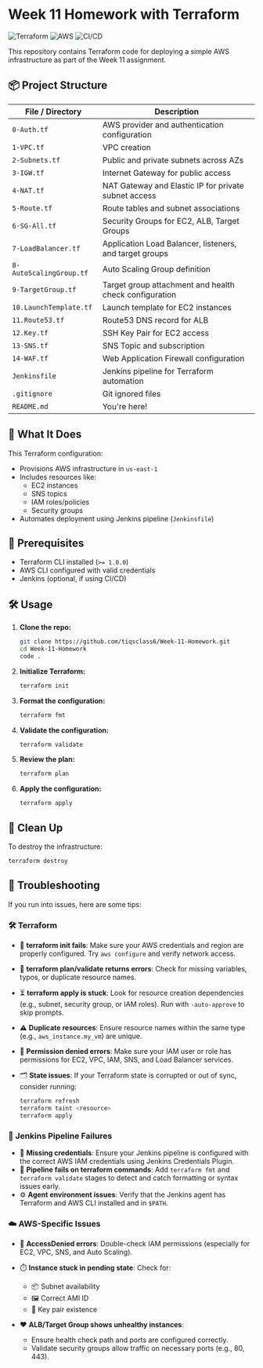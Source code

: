 # Week 11 Homework with Terraform

![Terraform](https://img.shields.io/badge/Terraform-1.5+-623CE4?logo=terraform&logoColor=white)
![AWS](https://img.shields.io/badge/AWS-Deployed-orange?logo=amazon-aws)
![CI/CD](https://img.shields.io/badge/Jenkins-Automated-blue?logo=jenkins)

This repository contains Terraform code for deploying a simple AWS infrastructure as part of the Week 11 assignment.

## 📦 Project Structure

| File / Directory     | Description                                              |
|----------------------|----------------------------------------------------------|
| `0-Auth.tf`          | AWS provider and authentication configuration            |
| `1-VPC.tf`           | VPC creation                                             |
| `2-Subnets.tf`       | Public and private subnets across AZs                    |
| `3-IGW.tf`           | Internet Gateway for public access                       |
| `4-NAT.tf`           | NAT Gateway and Elastic IP for private subnet access     |
| `5-Route.tf`         | Route tables and subnet associations                     |
| `6-SG-All.tf`        | Security Groups for EC2, ALB, Target Groups              |
| `7-LoadBalancer.tf`  | Application Load Balancer, listeners, and target groups  |
| `8-AutoScalingGroup.tf` | Auto Scaling Group definition                         |
| `9-TargetGroup.tf`   | Target group attachment and health check configuration   |
| `10.LaunchTemplate.tf` | Launch template for EC2 instances                      |
| `11.Route53.tf`      | Route53 DNS record for ALB                               |
| `12.Key.tf`          | SSH Key Pair for EC2 access                              |
| `13-SNS.tf`          | SNS Topic and subscription                               |
| `14-WAF.tf`          | Web Application Firewall configuration                   |
| `Jenkinsfile`        | Jenkins pipeline for Terraform automation                |
| `.gitignore`         | Git ignored files                                        |
| `README.md`          | You're here!                                             |

## 🚀 What It Does

This Terraform configuration:

- Provisions AWS infrastructure in `us-east-1`
- Includes resources like:
  - EC2 instances
  - SNS topics
  - IAM roles/policies
  - Security groups
- Automates deployment using Jenkins pipeline (`Jenkinsfile`)

## 🔧 Prerequisites

- Terraform CLI installed (`>= 1.0.0`)
- AWS CLI configured with valid credentials
- Jenkins (optional, if using CI/CD)

## 🛠️ Usage

1. **Clone the repo:**

   ```bash
   git clone https://github.com/tiqsclass6/Week-11-Homework.git
   cd Week-11-Homework
   code .
   ```

2. **Initialize Terraform:**

   ```bash
   terraform init
   ```

3. **Format the configuration:**

   ```bash
   terraform fmt
   ```

4. **Validate the configuration:**

   ```bash
   terraform validate
   ```

5. **Review the plan:**

   ```bash
   terraform plan
   ```

6. **Apply the configuration:**

   ```bash
   terraform apply
   ```

## 🧼 Clean Up

To destroy the infrastructure:

```bash
terraform destroy
```

## 🧰 Troubleshooting

If you run into issues, here are some tips:

### 🛠️ Terraform

- 🧩 **terraform init fails**: Make sure your AWS credentials and region are properly configured. Try `aws configure` and verify network access.
- 🧪 **terraform plan/validate returns errors**: Check for missing variables, typos, or duplicate resource names.
- ⏳ **terraform apply is stuck**: Look for resource creation dependencies (e.g., subnet, security group, or IAM roles). Run with `-auto-approve` to skip prompts.
- ⚠️ **Duplicate resources**: Ensure resource names within the same type (e.g., `aws_instance.my_vm`) are unique.
- 🔐 **Permission denied errors**: Make sure your IAM user or role has permissions for EC2, VPC, IAM, SNS, and Load Balancer services.
- 🗂️ **State issues**: If your Terraform state is corrupted or out of sync, consider running:

  ```bash
  terraform refresh
  terraform taint <resource>
  terraform apply
  ```

### 🧱 Jenkins Pipeline Failures

- 🔑 **Missing credentials**: Ensure your Jenkins pipeline is configured with the correct AWS IAM credentials using Jenkins Credentials Plugin.
- 🧹 **Pipeline fails on terraform commands**: Add `terraform fmt` and `terraform validate` stages to detect and catch formatting or syntax issues early.
- ⚙️ **Agent environment issues**: Verify that the Jenkins agent has Terraform and AWS CLI installed and in `$PATH`.

### ☁️ AWS-Specific Issues

- 🚫 **AccessDenied errors**: Double-check IAM permissions (especially for EC2, VPC, SNS, and Auto Scaling).

- ⏱️ **Instance stuck in pending state**: Check for:
  - 📦 Subnet availability
  - 🖼️ Correct AMI ID
  - 🔐 Key pair existence

- ❤️ **ALB/Target Group shows unhealthy instances**:
  - Ensure health check path and ports are configured correctly.
  - Validate security groups allow traffic on necessary ports (e.g., 80, 443).
